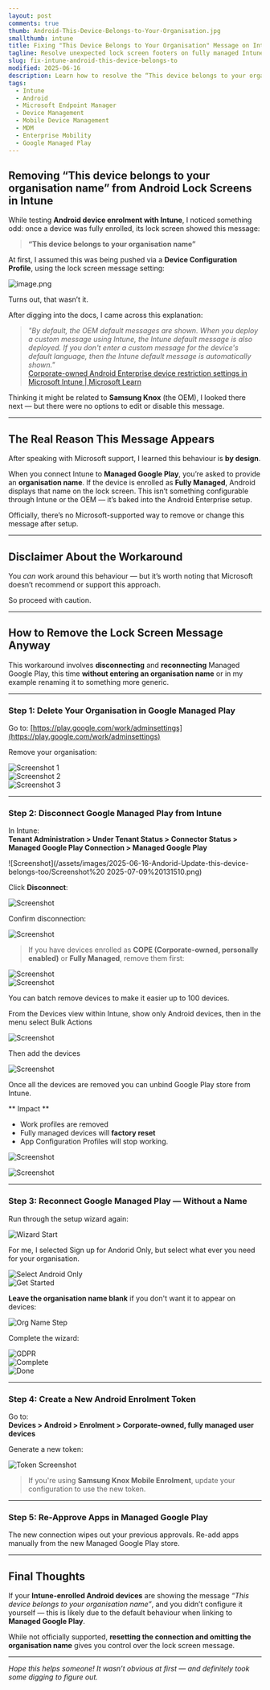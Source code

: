 ```yaml
---
layout: post
comments: true
thumb: Android-This-Device-Belongs-to-Your-Organisation.jpg
smallthumb: intune
title: Fixing "This Device Belongs to Your Organisation" Message on Intune Android Devices
tagline: Resolve unexpected lock screen footers on fully managed Intune Android Enterprise devices
slug: fix-intune-android-this-device-belongs-to
modified: 2025-06-16
description: Learn how to resolve the “This device belongs to your organisation” footer on Intune Android devices by resetting the Managed Google Play integration and reconnecting with a clean setup.
tags:
  - Intune
  - Android
  - Microsoft Endpoint Manager
  - Device Management
  - Mobile Device Management
  - MDM
  - Enterprise Mobility
  - Google Managed Play
---
```




## Removing “This device belongs to your organisation name” from Android Lock Screens in Intune

While testing **Android device enrolment with Intune**, I noticed something odd: once a device was fully enrolled, its lock screen showed this message:

> **“This device belongs to your organisation name”**

At first, I assumed this was being pushed via a **Device Configuration Profile**, using the lock screen message setting:

![image.png](/assets/images/2025-06-16-Andorid-Update-this-device-belongs-too/image-1411606f-9966-458c-8bc3-ed654aa706dc.png)

Turns out, that wasn’t it.

After digging into the docs, I came across this explanation:

> _"By default, the OEM default messages are shown. When you deploy a custom message using Intune, the Intune default message is also deployed. If you don't enter a custom message for the device's default language, then the Intune default message is automatically shown."_  
> [Corporate-owned Android Enterprise device restriction settings in Microsoft Intune | Microsoft Learn](https://learn.microsoft.com/en-us/intune/intune-service/configuration/device-restrictions-android-for-work?WT.mc_id=Portal-Microsoft_Intune_DeviceSettings)

Thinking it might be related to **Samsung Knox** (the OEM), I looked there next — but there were no options to edit or disable this message.

---

## The Real Reason This Message Appears

After speaking with Microsoft support, I learned this behaviour is **by design**.

When you connect Intune to **Managed Google Play**, you’re asked to provide an **organisation name**. If the device is enrolled as **Fully Managed**, Android displays that name on the lock screen. This isn’t something configurable through Intune or the OEM — it’s baked into the Android Enterprise setup.

Officially, there’s no Microsoft-supported way to remove or change this message after setup.

---

## Disclaimer About the Workaround

You *can* work around this behaviour — but it’s worth noting that Microsoft doesn’t recommend or support this approach. 

So proceed with caution.

---

## How to Remove the Lock Screen Message Anyway

This workaround involves **disconnecting** and **reconnecting** Managed Google Play, this time **without entering an organisation name** or in my example renaming it to something more generic.

---

### Step 1: Delete Your Organisation in Google Managed Play

Go to: [https://play.google.com/work/adminsettings](https://play.google.com/work/adminsettings)

Remove your organisation:

![Screenshot 1](/assets/images/2025-06-16-Andorid-Update-this-device-belongs-too/Screenshot%202025-06-13%20102828-e4210e83-c4d6-4ac6-99ed-1e6db0c12920.png)  
![Screenshot 2](/assets/images/2025-06-16-Andorid-Update-this-device-belongs-too/Screenshot%202025-06-13%20102838-5aa62784-5a73-42b2-8fc4-b472dacd486e.png)  
![Screenshot 3](/assets/images/2025-06-16-Andorid-Update-this-device-belongs-too/Screenshot%202025-06-13%20103551-f9747e8a-c6a8-4328-a384-ed196f3c966a.png)

---

### Step 2: Disconnect Google Managed Play from Intune


In Intune:  
**Tenant Administration > Under Tenant Status > Connector Status > Managed Google Play Connection > Managed Google Play**

![Screenshot](/assets/images/2025-06-16-Andorid-Update-this-device-belongs-too/Screenshot%20 2025-07-09%20131510.png)


Click **Disconnect**:

![Screenshot](/assets/images/2025-06-16-Andorid-Update-this-device-belongs-too/Screenshot%202025-06-13%20103828-6a7ceda7-c8d6-433c-8e5e-d1878bae6d7f.png)

Confirm disconnection:

![Screenshot](/assets/images/2025-06-16-Andorid-Update-this-device-belongs-too/Screenshot%202025-06-13%20103909-ea07f292-7172-43e8-bc5d-a15c717ded67.png)

> If you have devices enrolled as **COPE (Corporate-owned, personally enabled)** or **Fully Managed**, remove them first:

![Screenshot](/assets/images/2025-06-16-Andorid-Update-this-device-belongs-too/Screenshot%202025-06-13%20103949-f90aedc1-f36f-4d38-a87c-dccce2709b7c.png)  
![Screenshot](/assets/images/2025-06-16-Andorid-Update-this-device-belongs-too/Screenshot%202025-06-13%20104014-8ef599c1-997c-4795-808b-8d43701f418f.png)

You can batch remove devices to make it easier up to 100 devices. 

From the Devices view within Intune, show only Android devices, then in the menu select Bulk Actions

![Screenshot](/assets/images/2025-06-16-Andorid-Update-this-device-belongs-too/Screenshot%202025-07-09%20131824.png)

Then add the devices 

![Screenshot](/assets/images/2025-06-16-Andorid-Update-this-device-belongs-too/Screenshot%202025-07-09%20131852.png)

Once all the devices are removed you can unbind Google Play store from Intune. 

** Impact **

- Work profiles are removed  
- Fully managed devices will **factory reset**
- App Configuration Profiles will stop working. 

![Screenshot](/assets/images/2025-06-16-Andorid-Update-this-device-belongs-too/Screenshot%202025-07-09%20140433.png)


![Screenshot](/assets/images/2025-06-16-Andorid-Update-this-device-belongs-too/Screenshot%202025-06-13%20104242-b162bff1-90a2-4a60-b40e-a6103f73d764.png)

---

### Step 3: Reconnect Google Managed Play — Without a Name

Run through the setup wizard again:

![Wizard Start](/assets/images/2025-06-16-Andorid-Update-this-device-belongs-too/Screenshot%202025-06-13%20104256-28f846d8-aa4a-4db7-8106-97449f38b3e4.png)  

For me, I selected Sign up for Andorid Only, but select what ever you need for your organisation. 

![Select Android Only](/assets/images/2025-06-16-Andorid-Update-this-device-belongs-too/Screenshot%202025-06-13%20104333-7c709da1-3806-4449-beb6-13de7f74311d.png)  
![Get Started](/assets/images/2025-06-16-Andorid-Update-this-device-belongs-too/Screenshot%202025-06-13%20104346-6b36dddd-b954-4f7c-9035-0e684f3c4acb.png)

**Leave the organisation name blank** if you don't want it to appear on devices:

![Org Name Step](/assets/images/2025-06-16-Andorid-Update-this-device-belongs-too/Screenshot%202025-06-13%20104409-a51940a8-4607-4bd6-baff-cf664f6eb408.png)

Complete the wizard:

![GDPR](/assets/images/2025-06-16-Andorid-Update-this-device-belongs-too/Screenshot%202025-06-13%20104420-13aa7ddd-d2df-495d-a405-4f15d89fda9e.png)  
![Complete](/assets/images/2025-06-16-Andorid-Update-this-device-belongs-too/Screenshot%202025-06-13%20104502-88fdc1e9-2b01-46dc-bea1-5f1a917050b1.png)  
![Done](/assets/images/2025-06-16-Andorid-Update-this-device-belongs-too/Screenshot%202025-06-13%20104523-c4ab1810-04bd-4d04-91b0-dad3be229849.png)

---

### Step 4: Create a New Android Enrolment Token

Go to:  
**Devices > Android > Enrolment > Corporate-owned, fully managed user devices**

Generate a new token:

![Token Screenshot](/assets/images/2025-06-16-Andorid-Update-this-device-belongs-too/image-0e75f655-3748-4064-9b67-6a0bef9b74f9.png)

> If you're using **Samsung Knox Mobile Enrolment**, update your configuration to use the new token.

---

### Step 5: Re-Approve Apps in Managed Google Play

The new connection wipes out your previous approvals. Re-add apps manually from the new Managed Google Play store.

---

## Final Thoughts

If your **Intune-enrolled Android devices** are showing the message _“This device belongs to your organisation name”_, and you didn’t configure it yourself — this is likely due to the default behaviour when linking to **Managed Google Play**.

While not officially supported, **resetting the connection and omitting the organisation name** gives you control over the lock screen message.

---

*Hope this helps someone! It wasn’t obvious at first — and definitely took some digging to figure out.*

